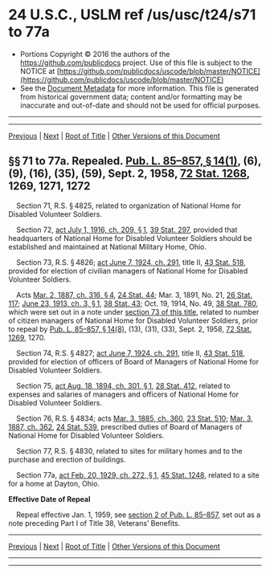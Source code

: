 ---
---

# 24 U.S.C., USLM ref /us/usc/t24/s71 to 77a

* Portions Copyright © 2016 the authors of the https://github.com/publicdocs project.
  Use of this file is subject to the NOTICE at [https://github.com/publicdocs/uscode/blob/master/NOTICE](https://github.com/publicdocs/uscode/blob/master/NOTICE)
* See the [Document Metadata](././../../../../..//README.md) for more information.
  This file is generated from historical government data; content and/or formatting may be inaccurate and out-of-date and should not be used for official purposes.

----------
----------

[Previous](./../../../../..//us/usc/t24/ch3/schI/m__us_usc_t24_ch3_schI.md) | [Next](./../../../../..//us/usc/t24/ch3/schI/m__us_usc_t24_s78.md) | [Root of Title](./../../../../../) | [Other Versions of this Document](https://publicdocs.github.io/go/links?ns=uslm&ref=%2Fus%2Fusc%2Ft24%2Fs71+to+77a)

## §§ 71 to 77a. Repealed. [Pub. L. 85–857, § 14(1)][/us/pl/85/857/s14/1], (6), (9), (16), (35), (59), Sept. 2, 1958, [72 Stat. 1268][/us/stat/72/1268], 1269, 1271, 1272

    Section 71, R.S. § 4825, related to organization of National Home for Disabled Volunteer Soldiers.

    Section 72, [act July 1, 1916, ch. 209, § 1][/us/act/1916-07-01/ch209/s1], [39 Stat. 297][/us/stat/39/297], provided that headquarters of National Home for Disabled Volunteer Soldiers should be established and maintained at National Military Home, Ohio.

    Section 73, R.S. § 4826; [act June 7, 1924, ch. 291][/us/act/1924-06-07/ch291], title II, [43 Stat. 518][/us/stat/43/518], provided for election of civilian managers of National Home for Disabled Volunteer Soldiers.

    Acts [Mar. 2, 1887, ch. 316, § 4][/us/act/1887-03-02/ch316/s4], [24 Stat. 44][/us/stat/24/44]; Mar. 3, 1891, No. 21, [26 Stat. 117][/us/stat/26/117]; [June 23, 1913, ch. 3, § 1][/us/act/1913-06-23/ch3/s1], [38 Stat. 43][/us/stat/38/43]; Oct. 19, 1914, No. 49, [38 Stat. 780][/us/stat/38/780], which were set out in a note under [section 73 of this title][/us/usc/t24/s73], related to number of citizen managers of National Home for Disabled Volunteer Soldiers, prior to repeal by [Pub. L. 85–857, § 14(8)][/us/pl/85/857/s14/8], (13), (31), (33), Sept. 2, 1958, [72 Stat. 1269][/us/stat/72/1269], 1270.

    Section 74, R.S. § 4827; [act June 7, 1924, ch. 291][/us/act/1924-06-07/ch291], title II, [43 Stat. 518][/us/stat/43/518], provided for election of officers of Board of Managers of National Home for Disabled Volunteer Soldiers.

    Section 75, [act Aug. 18, 1894, ch. 301, § 1][/us/act/1894-08-18/ch301/s1], [28 Stat. 412][/us/stat/28/412], related to expenses and salaries of managers and officers of National Home for Disabled Volunteer Soldiers.

    Section 76, R.S. § 4834; acts [Mar. 3, 1885, ch. 360][/us/act/1885-03-03/ch360], [23 Stat. 510][/us/stat/23/510]; [Mar. 3, 1887, ch. 362][/us/act/1887-03-03/ch362], [24 Stat. 539][/us/stat/24/539], prescribed duties of Board of Managers of National Home for Disabled Volunteer Soldiers.

    Section 77, R.S. § 4830, related to sites for military homes and to the purchase and erection of buildings.

    Section 77a, [act Feb. 20, 1929, ch. 272, § 1][/us/act/1929-02-20/ch272/s1], [45 Stat. 1248][/us/stat/45/1248], related to a site for a home at Dayton, Ohio.

 __Effective Date of Repeal__ 

    Repeal effective Jan. 1, 1959, see [section 2 of Pub. L. 85–857][/us/pl/85/857/s2], set out as a note preceding Part I of Title 38, Veterans’ Benefits.

----------

[Previous](./../../../../..//us/usc/t24/ch3/schI/m__us_usc_t24_ch3_schI.md) | [Next](./../../../../..//us/usc/t24/ch3/schI/m__us_usc_t24_s78.md) | [Root of Title](./../../../../../) | [Other Versions of this Document](https://publicdocs.github.io/go/links?ns=uslm&ref=%2Fus%2Fusc%2Ft24%2Fs71+to+77a)

----------
----------

[/us/pl/85/857/s14/1]: https://publicdocs.github.io/go/links?ns=uslm&ref=%2Fus%2Fpl%2F85%2F857%2Fs14%2F1
[/us/stat/72/1268]: https://publicdocs.github.io/go/links?ns=uslm&ref=%2Fus%2Fstat%2F72%2F1268
[/us/act/1916-07-01/ch209/s1]: https://publicdocs.github.io/go/links?ns=uslm&ref=%2Fus%2Fact%2F1916-07-01%2Fch209%2Fs1
[/us/stat/39/297]: https://publicdocs.github.io/go/links?ns=uslm&ref=%2Fus%2Fstat%2F39%2F297
[/us/act/1924-06-07/ch291]: https://publicdocs.github.io/go/links?ns=uslm&ref=%2Fus%2Fact%2F1924-06-07%2Fch291
[/us/stat/43/518]: https://publicdocs.github.io/go/links?ns=uslm&ref=%2Fus%2Fstat%2F43%2F518
[/us/act/1887-03-02/ch316/s4]: https://publicdocs.github.io/go/links?ns=uslm&ref=%2Fus%2Fact%2F1887-03-02%2Fch316%2Fs4
[/us/stat/24/44]: https://publicdocs.github.io/go/links?ns=uslm&ref=%2Fus%2Fstat%2F24%2F44
[/us/stat/26/117]: https://publicdocs.github.io/go/links?ns=uslm&ref=%2Fus%2Fstat%2F26%2F117
[/us/act/1913-06-23/ch3/s1]: https://publicdocs.github.io/go/links?ns=uslm&ref=%2Fus%2Fact%2F1913-06-23%2Fch3%2Fs1
[/us/stat/38/43]: https://publicdocs.github.io/go/links?ns=uslm&ref=%2Fus%2Fstat%2F38%2F43
[/us/stat/38/780]: https://publicdocs.github.io/go/links?ns=uslm&ref=%2Fus%2Fstat%2F38%2F780
[/us/usc/t24/s73]: https://publicdocs.github.io/go/links?ns=uslm&ref=%2Fus%2Fusc%2Ft24%2Fs73
[/us/pl/85/857/s14/8]: https://publicdocs.github.io/go/links?ns=uslm&ref=%2Fus%2Fpl%2F85%2F857%2Fs14%2F8
[/us/stat/72/1269]: https://publicdocs.github.io/go/links?ns=uslm&ref=%2Fus%2Fstat%2F72%2F1269
[/us/act/1924-06-07/ch291]: https://publicdocs.github.io/go/links?ns=uslm&ref=%2Fus%2Fact%2F1924-06-07%2Fch291
[/us/stat/43/518]: https://publicdocs.github.io/go/links?ns=uslm&ref=%2Fus%2Fstat%2F43%2F518
[/us/act/1894-08-18/ch301/s1]: https://publicdocs.github.io/go/links?ns=uslm&ref=%2Fus%2Fact%2F1894-08-18%2Fch301%2Fs1
[/us/stat/28/412]: https://publicdocs.github.io/go/links?ns=uslm&ref=%2Fus%2Fstat%2F28%2F412
[/us/act/1885-03-03/ch360]: https://publicdocs.github.io/go/links?ns=uslm&ref=%2Fus%2Fact%2F1885-03-03%2Fch360
[/us/stat/23/510]: https://publicdocs.github.io/go/links?ns=uslm&ref=%2Fus%2Fstat%2F23%2F510
[/us/act/1887-03-03/ch362]: https://publicdocs.github.io/go/links?ns=uslm&ref=%2Fus%2Fact%2F1887-03-03%2Fch362
[/us/stat/24/539]: https://publicdocs.github.io/go/links?ns=uslm&ref=%2Fus%2Fstat%2F24%2F539
[/us/act/1929-02-20/ch272/s1]: https://publicdocs.github.io/go/links?ns=uslm&ref=%2Fus%2Fact%2F1929-02-20%2Fch272%2Fs1
[/us/stat/45/1248]: https://publicdocs.github.io/go/links?ns=uslm&ref=%2Fus%2Fstat%2F45%2F1248
[/us/pl/85/857/s2]: https://publicdocs.github.io/go/links?ns=uslm&ref=%2Fus%2Fpl%2F85%2F857%2Fs2


